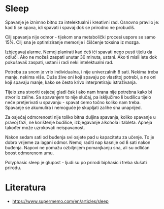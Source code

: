 # Sleep

Spavanje je iznimno bitno za intelektualni i kreativni rad. Osnovno pravilo je: kad ti se spava, idi spavati i spavaj dok se prirodno ne probudiš.

Cilj spavanja nije odmor - tijekom sna metabolički procesi uspore se samo 15%. Cilj sna je optimiziranje memorije i čišćenje toksina iz mozga.

Izbjegavaj alarme. Nemoj planirati kad ćeš ići spavati nego pusti tijelu da odluči. Ako ne možeš zaspati unutar 30 minuta, ustani. Ako ti misli lete dok pokušavaš zaspati, ustani i radi neki intelektualni rad.

Potreba za snom je vrlo individualna, i nije univerzalnih 8 sati. Nekima treba manje, nekima više. Duže žive oni koji spavaju po vlastitoj potrebi, a ne oni koji spavaju manje, kako se često krivo interpretiraju istraživanja.

Tijelo zna stvoriti osjećaj gladi čak i ako nam hrana nije potrebna kako bi stvorilo zalihe. Sa spavanjem to nije slučaj, pa isključimo li budilicu tijelo neće pretjerivati u spavanju - spavat ćemo točno koliko nam treba. Spavanje se akumulira i nemoguće je skupljati zalihe sna unaprijed.

Za osjećaj odmorenosti nije toliko bitna duljina spavanja, koliko spavanje u pravoj fazi, ne korištenje budilice, izbjegavanje alkohola i tableta. Apneja također može uzrokovati neispavanost.

Nakon sedam sati od buđenja svi osjete pad u kapacitetu za učenje. To je dobro vrijeme za lagani odmor. Nemoj raditi nap kasnije od 8 sati nakon buđenja. Napovi ne pomažu ozbiljnijem pomanjkanju sna, ali su odličan boost odmorenom umu.

Polyphasic sleep je glupost - ljudi su po prirodi biphasic i treba slušati prirodu.

# Literatura

* https://www.supermemo.com/en/articles/sleep
